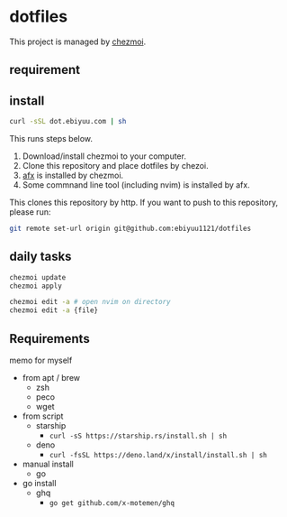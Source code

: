 # dotfiles

This project is managed by [chezmoi](https://www.chezmoi.io/).

## requirement

## install

```sh
curl -sSL dot.ebiyuu.com | sh
```

This runs steps below.

1. Download/install chezmoi to your computer.
2. Clone this repository and place dotfiles by chezoi.
3. [afx](https://github.com/b4b4r07/afx) is installed by chezmoi.
4. Some commnand line tool (including nvim) is installed by afx.


This clones this repository by http.
If you want to push to this repository, please run:

```sh
git remote set-url origin git@github.com:ebiyuu1121/dotfiles

```

## daily tasks

```sh
chezmoi update
chezmoi apply

chezmoi edit -a # open nvim on directory
chezmoi edit -a {file}
```

## Requirements

memo for myself

- from apt / brew
    - zsh
    - peco
    - wget
- from script
    - starship
        - `curl -sS https://starship.rs/install.sh | sh`
    - deno
        - `curl -fsSL https://deno.land/x/install/install.sh | sh`
- manual install
    - go
- go install
    - ghq
        - `go get github.com/x-motemen/ghq`
